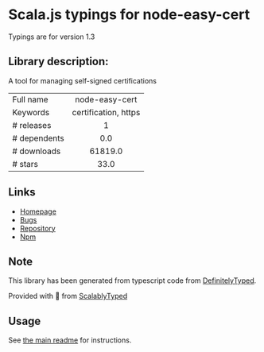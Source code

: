
# Scala.js typings for node-easy-cert

Typings are for version 1.3

## Library description:
A tool for managing self-signed certifications

|                    |                 |
| ------------------ | :-------------: |
| Full name          | node-easy-cert |
| Keywords           | certification, https |
| # releases         | 1 |
| # dependents       | 0.0 |
| # downloads        | 61819.0 |
| # stars            | 33.0 |

## Links
- [Homepage](https://github.com/ottomao/node-easy-cert#readme)
- [Bugs](https://github.com/ottomao/node-easy-cert/issues)
- [Repository](https://github.com/ottomao/node-easy-cert)
- [Npm](https://www.npmjs.com/package/node-easy-cert)
    


## Note
This library has been generated from typescript code from [DefinitelyTyped](https://definitelytyped.org).

Provided with :purple_heart: from [ScalablyTyped](https://github.com/oyvindberg/ScalablyTyped)

## Usage
See [the main readme](../../readme.md) for instructions.


